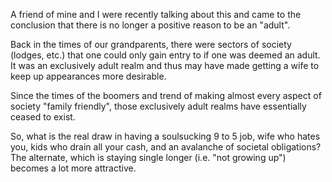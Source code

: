 A friend of mine and I were recently talking about this and came to the conclusion that there is no longer a positive reason to be an "adult".

Back in the times of our grandparents, there were sectors of society (lodges, etc.) that one could only gain entry to if one was deemed an adult. It was an exclusively adult realm and thus may have made getting a wife to keep up appearances more desirable.

Since the times of the boomers and trend of making almost every aspect of society "family friendly", those exclusively adult realms have essentially ceased to exist.

So, what is the real draw in having a soulsucking 9 to 5 job, wife who hates you, kids who drain all your cash, and an avalanche of societal obligations? The alternate, which is staying single longer (i.e. "not growing up") becomes a lot more attractive.